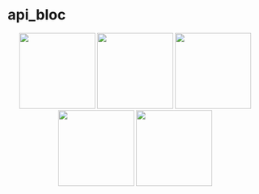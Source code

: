 # api_bloc

<p align="center">
  <img src="https://user-images.githubusercontent.com/111075393/236700093-2c293bcc-b402-4805-85f1-3f3295a01d9f.png" width="150" />
  <img src="https://user-images.githubusercontent.com/111075393/236700129-1d46a7d4-6ab3-462f-8196-9b09462d597d.png" width="150" /> 
  <img src="https://user-images.githubusercontent.com/111075393/236700476-49085050-bb0f-41ea-9e6f-707f7b2774e0.png" width="150" />
  <img src="https://user-images.githubusercontent.com/111075393/236700478-27a1827f-5596-4c63-bceb-d2cc1c1757a4.png" width="150" />
  <img src="https://user-images.githubusercontent.com/111075393/236700486-b33122a0-36b7-4cca-97ab-2deb6c0ea6ca.png" width="150" />
</p>
